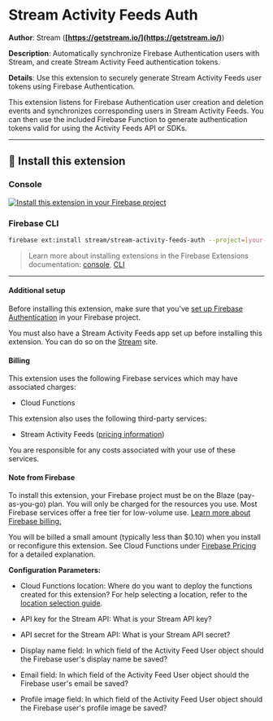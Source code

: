 # Stream Activity Feeds Auth

**Author**: Stream (**[https://getstream.io/](https://getstream.io/)**)

**Description**: Automatically synchronize Firebase Authentication users with Stream, and create Stream Activity Feed authentication tokens.

**Details**: Use this extension to securely generate Stream Activity Feeds user tokens using Firebase Authentication.

This extension listens for Firebase Authentication user creation and deletion events and synchronizes corresponding users in Stream Activity Feeds. You can then use the included Firebase Function to generate authentication tokens valid for using the Activity Feeds API or SDKs.

---

## 🧩 Install this extension

### Console

[![Install this extension in your Firebase project](https://www.gstatic.com/mobilesdk/210513_mobilesdk/install-extension.png "Install this extension in your Firebase project")][install-link]

[install-link]: https://console.firebase.google.com/project/_/extensions/install?ref=stream/stream-activity-feeds-auth

### Firebase CLI

```bash
firebase ext:install stream/stream-activity-feeds-auth --project=[your-project-id]
```

> Learn more about installing extensions in the Firebase Extensions documentation:
> [console](https://firebase.google.com/docs/extensions/install-extensions?platform=console),
> [CLI](https://firebase.google.com/docs/extensions/install-extensions?platform=cli)

---

#### Additional setup

Before installing this extension, make sure that you've [set up Firebase Authentication](https://firebase.google.com/docs/auth) in your Firebase project.

You must also have a Stream Activity Feeds app set up before installing this extension. You can do so on the [Stream](https://getstream.io/) site.

#### Billing

This extension uses the following Firebase services which may have associated charges:

- Cloud Functions

This extension also uses the following third-party services:

- Stream Activity Feeds ([pricing information](https://getstream.io/activity-feeds/pricing/))

You are responsible for any costs associated with your use of these services.

#### Note from Firebase

To install this extension, your Firebase project must be on the Blaze (pay-as-you-go) plan. You will only be charged for the resources you use. Most Firebase services offer a free tier for low-volume use. [Learn more about Firebase billing.](https://firebase.google.com/pricing)

You will be billed a small amount (typically less than $0.10) when you install or reconfigure this extension. See Cloud Functions under [Firebase Pricing](https://firebase.google.com/pricing) for a detailed explanation.

**Configuration Parameters:**

- Cloud Functions location: Where do you want to deploy the functions created for this extension? For help selecting a location, refer to the [location selection guide](https://firebase.google.com/docs/functions/locations).

- API key for the Stream API: What is your Stream API key?

- API secret for the Stream API: What is your Stream API secret?

- Display name field: In which field of the Activity Feed User object should the Firebase user's display name be saved?

- Email field: In which field of the Activity Feed User object should the Firebase user's email be saved?

- Profile image field: In which field of the Activity Feed User object should the Firebase user's profile image be saved?
